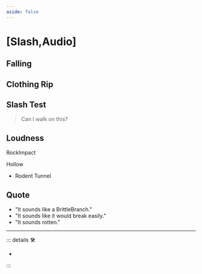 ```yaml
---
aside: false
---
```

# <py>[<ekos>Slash</ekos>,<anima>Audio</anima>]</py>

## Falling

## Clothing Rip

## Slash Test

> Can I walk on this?

## Loudness

RockImpact

Hollow

- Rodent Tunnel

## Quote

- "It sounds like a BrittleBranch."
- "It sounds like it would break easily."
- "It sounds rotten."

---

<!-- =================================================== -->
<!-- =================================================== -->
<!-- =================================================== -->
<!-- =================================================== -->
<!-- =================================================== -->
::: details 🛠

-

:::
